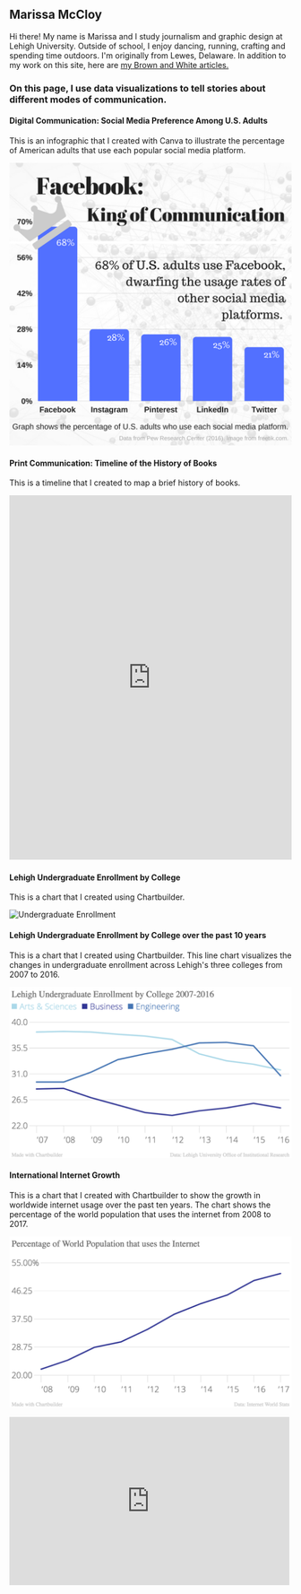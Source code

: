 ## Marissa McCloy

Hi there! My name is Marissa and I study journalism and graphic design at Lehigh University. Outside of school, I enjoy dancing, running, crafting and spending time outdoors. I'm originally from Lewes, Delaware. In addition to my work on this site, here are 
[my Brown and White articles.](http://thebrownandwhite.com/author/mem220/)


### On this page, I use data visualizations to tell stories about different modes of communication.





#### Digital Communication: Social Media Preference Among U.S. Adults

This is an infographic that I created with Canva to illustrate the percentage of American adults that use each popular social media platform.

![Infographic](https://github.com/marissamccloy/marissamccloy.github.io/blob/master/Facebook-%20King%20of%20Communication.png?raw=true)



#### Print Communication: Timeline of the History of Books
This is a timeline that I created to map a brief history of books. 
<iframe src='https://cdn.knightlab.com/libs/timeline3/latest/embed/index.html?source=1om0E4KI_WuhO2NLs5hjJgOdmoWrUC7XEAxEed-F8Du8&font=Default&lang=en&initial_zoom=2&height=650' width='100%' height='650' webkitallowfullscreen mozallowfullscreen allowfullscreen frameborder='0'></iframe>



#### Lehigh Undergraduate Enrollment by College
This is a chart that I created using Chartbuilder. 

![Undergraduate Enrollment](marissamccloy.github.io/2016_Percent_of_Undergraduate_Enrollment_2016_Percent_of_Undergraduate_Enrollment_chartbuilder.png)



#### Lehigh Undergraduate Enrollment by College over the past 10 years
This is a chart that I created using Chartbuilder. This line chart visualizes the changes in undergraduate enrollment across Lehigh's three colleges from 2007 to 2016. 

![College Enrollment](https://github.com/marissamccloy/marissamccloy.github.io/blob/master/College%20enrollment%201.png?raw=true)




#### International Internet Growth
This is a chart that I created with Chartbuilder to show the growth in worldwide internet usage over the past ten years. The chart shows the percentage of the world population that uses the internet from 2008 to 2017. 

![Internet Growth](https://github.com/marissamccloy/marissamccloy.github.io/blob/master/Percentage_of_World_Population_that_uses_the_Internet_Percent_of_World_Population_chartbuilder.png?raw=true)


<iframe width="500" height="300" scrolling="no" frameborder="no" src="https://fusiontables.google.com/embedviz?q=select+col0+from+14J-oUtgGHP6zsyaq5atNHFPopsdIGD5IptmBLm7V&amp;viz=MAP&amp;h=false&amp;lat=40.617530024353506&amp;lng=-75.36609112243042&amp;t=1&amp;z=15&amp;l=col0&amp;y=2&amp;tmplt=3&amp;hml=ONE_COL_LAT_LNG"></iframe>
